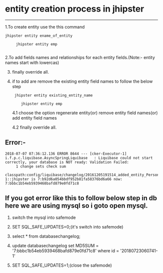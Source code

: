 # entity creation process in jhipster
---


1.To create entity use the this command  
	
	jhipster entity ename_of_entity
	
```	
	 jhipster entity emp
	
```

2.To add fields names and relationships for each entity fields.(Note:- entity names start with lowercas)

3. finally override all.

4. if to add are remove the existing entity field names to follow the below step

		jhipster entity existing_entity_name
	```	
		jhipster entity emp
	```	
	4.1 choose the option regenerate entity(or) remove entity field names(or) add entity field names

	4.2 finally override all.
	
	
Error:-
---

```
2018-07-07 07:36:12.136 ERROR 8644 --- [cker-Executor-1] i.f.p.c.liquibase.AsyncSpringLiquibase   : Liquibase could not start correctly, your database is NOT ready: Validation Failed:
     1 change sets check sum
          classpath:config/liquibase/changelog/20161205191514_added_entity_Person.xml::20180723060741-1::jhipster is 7:b92d6a054bbdf952b81fa58376bd6a66 now: 7:bbbc1b54eb5939468bafd879e0fd71c8
```		  

		  
If you got error like this to follow below step in db here we are using mysql so i goto open mysql.
---

1. switch the mysql into safemode

2. SET SQL_SAFE_UPDATES=0;(it's switch into safemode)

3. select * from databasechangelog;

4. update databasechangelog set  MD5SUM = '7:bbbc1b54eb5939468bafd879e0fd71c8' where id = '20180723060741-1'

5. SET SQL_SAFE_UPDATES=1;(close the safemode)

